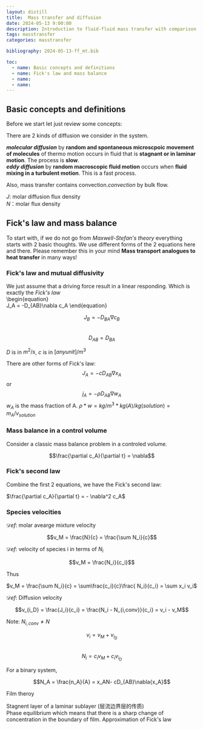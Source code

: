 ```yaml
---
layout: distill
title:  Mass transfer and diffusion
date: 2024-05-13 9:00:00
description: Introduction to fluid-fluid mass transfer with comparison between different models and an introduction to Maxwell Stefan law
tags: masstransfer
categories: masstransfer

bibliography: 2024-05-13-ff_mt.bib

toc:
  - name: Basic concepts and definitions
  - name: Fick's law and mass balance
  - name: 
  - name: 
---
```


## Basic concepts and definitions

Before we start let just review some concepts:  

There are 2 kinds of diffusion we consider in the system.  

***molecular diffusion*** by **random and spontaneous microscpoic movement of molecules** of thermo motion occurs in fluid that is **stagnant or in laminar motion**. The process is **slow**.  
***eddy diffusion*** by **random macroscopic fluid motion** occurs when **fluid mixing in a turbulent motion**. This is a fast process.  

Also, mass transfer contains convection.*convection* by bulk flow.  

$J$: molar diffusion flux density  
$N$：molar flux density  

## Fick's law and mass balance

To start with, if we do not go from *Maxwell-Stefan's theory* everything starts with 2 basic thoughts. We use different forms of the 2 equations here and there. Please remember this in your mind **Mass transport analogues to heat transfer** in many ways!  

### Fick's law and mutual diffusivity

We just assume that a driving force result in a linear responding. Which is exactly the *Fick's law*  
\begin{equation}  
J_A = -D_{AB}\nabla c_A
\end{equation}  

$$J_B = -D_{BA}\nabla c_B$$  
$$D_{AB} = D_{BA}$$  

$D$ is in $m^2/s$, $c$ is in $[anyunit]/m^3$  

There are other forms of Fick's law:  
$$J_A = -cD_{AB}\nabla x_A$$
or  
$$j_A = -\rho D_{AB}\nabla w_A$$
$w_A$ is the mass fraction of A. $\rho * w = kg/m^3* kg(A)/kg(solution) = m_A/v_{solution}$  

### Mass balance in a control volume

Consider a classic mass balance problem in a controled volume.  

$$\frac{\partial c_A}{\partial t} = \nabla$$

### Fick's second law

Combine the first 2 equations, we have the Fick's second law:  

$\frac{\partial c_A}{\partial t} = - \nabla^2 c_A$  

### Species velocities

$\mathcal Def$: molar avearge mixture velocity  

$$v_M = \frac{N}{c} = \frac{\sum N_i}{c}$$

$\mathcal Def$: velocity of species i in terms of $N_i$

$$v_M = \frac{N_i}{c_i}$$

Thus  

$v_M =  \frac{\sum N_i}{c} = \sum\frac{c_i}{c}\frac{ N_i}{c_i} = \sum x_i v_i$

$\mathcal Def$:  Diffusion velocity  

$$v_{i_D} = \frac{J_i}{c_i} = \frac{N_i - N_{i,conv}}{c_i} = v_i - v_M$$  

Note: $N_{i,conv} \neq N$

$$v_i = v_M+v_{i_D}$$  
$$N_i = c_iv_M+c_iv_{i_D}$$  

For a binary system,  

$$N_A = \frac{n_A}{A} = x_AN- cD_{AB}\nabla{x_A}$$

Film theroy

Stagnent layer of a laminar sublayer (层流边界层的传质)  
Phase equilibrium which means that there is a sharp change of concentration in the boundary of film.
Approximation of Fick's law